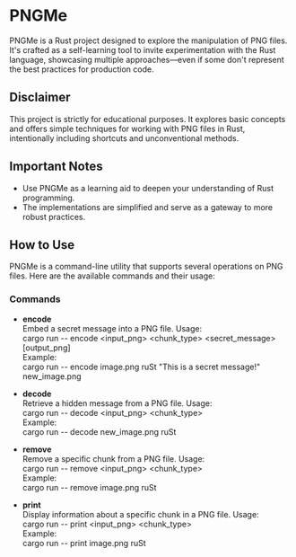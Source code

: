 # PNGMe
PNGMe is a Rust project designed to explore the manipulation of PNG files. It's crafted as a self-learning tool to invite experimentation with the Rust language, showcasing multiple approaches—even if some don't represent the best practices for production code.

## Disclaimer

This project is strictly for educational purposes. It explores basic concepts and offers simple techniques for working with PNG files in Rust, intentionally including shortcuts and unconventional methods.

## Important Notes

- Use PNGMe as a learning aid to deepen your understanding of Rust programming.
- The implementations are simplified and serve as a gateway to more robust practices.

## How to Use

PNGMe is a command-line utility that supports several operations on PNG files. Here are the available commands and their usage:

### Commands

- **encode**  
    Embed a secret message into a PNG file.
    Usage:  
    cargo run -- encode <input_png> <chunk_type> <secret_message> [output_png]  
    Example:  
    cargo run -- encode image.png ruSt "This is a secret message!" new_image.png

- **decode**  
    Retrieve a hidden message from a PNG file.
    Usage:  
    cargo run -- decode <input_png> <chunk_type>  
    Example:  
    cargo run -- decode new_image.png ruSt

- **remove**  
    Remove a specific chunk from a PNG file.
    Usage:  
    cargo run -- remove <input_png> <chunk_type>  
    Example:  
    cargo run -- remove image.png ruSt

- **print**  
    Display information about a specific chunk in a PNG file.
    Usage:  
    cargo run -- print <input_png> <chunk_type>  
    Example:  
    cargo run -- print image.png ruSt